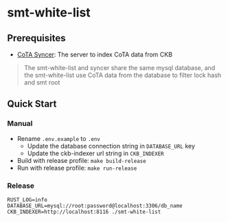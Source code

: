 # smt-white-list

## Prerequisites

- [CoTA Syncer](https://github.com/nervina-labs/cota-nft-entries-syncer): The server to index CoTA data from CKB

> The smt-white-list and syncer share the same mysql database, and the smt-white-list use CoTA data from the database to filter lock hash and smt root

## Quick Start

### Manual

- Rename `.env.example` to `.env` 
  - Update the database connection string in `DATABASE_URL` key 
  - Update the ckb-indexer url string in `CKB_INDEXER`
- Build with release profile: `make build-release`
- Run with release profile: `make run-release`

### Release

```shell
RUST_LOG=info DATABASE_URL=mysql://root:password@localhost:3306/db_name CKB_INDEXER=http://localhost:8116 ./smt-white-list
```
